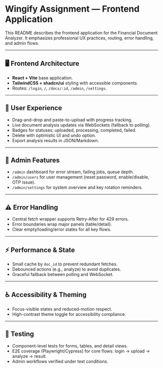 # Wingify Assignment — Frontend Application

This README describes the frontend application for the Financial Document Analyzer. It emphasizes professional UX practices, routing, error handling, and admin flows.

---

## 🖥️ Frontend Architecture

- **React + Vite** base application.
- **TailwindCSS + shadcn/ui** styling with accessible components.
- Routes: `/login`, `/`, `/docs/:id`, `/admin`, `/settings`.

---

## 🎨 User Experience

- Drag-and-drop and paste-to-upload with progress tracking.
- Live document analysis updates via WebSockets (fallback to polling).
- Badges for statuses: uploaded, processing, completed, failed.
- Delete with optimistic UI and undo option.
- Export analysis results in JSON/Markdown.

---

## 🔧 Admin Features

- `/admin` dashboard for error stream, failing jobs, queue depth.
- `/admin/users` for user management (reset password, enable/disable, OTP issue).
- `/admin/settings` for system overview and key rotation reminders.

---

## ⚠️ Error Handling

- Central fetch wrapper supports Retry-After for 429 errors.
- Error boundaries wrap major panels (table/detail).
- Clear empty/loading/error states for all key flows.

---

## ⚡ Performance & State

- Small cache by `doc_id` to prevent redundant fetches.
- Debounced actions (e.g., analyze) to avoid duplicates.
- Graceful fallback between polling and WebSocket.

---

## ♿ Accessibility & Theming

- Focus-visible states and reduced-motion respect.
- High-contrast theme toggle for accessibility compliance.

---

## 🧪 Testing

- Component-level tests for forms, tables, and detail views.
- E2E coverage (Playwright/Cypress) for core flows: login → upload → analyze → result.
- Admin workflows verified under test conditions.
